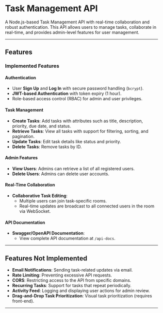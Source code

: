 # Task Management API

A Node.js-based Task Management API with real-time collaboration and robust authentication. This API allows users to manage tasks, collaborate in real-time, and provides admin-level features for user management.

---

## Features

### **Implemented Features**

#### Authentication
- User **Sign Up** and **Log In** with secure password handling (`bcrypt`).
- **JWT-based Authentication** with token expiry (1 hour).
- Role-based access control (RBAC) for admin and user privileges.

#### Task Management
- **Create Tasks**: Add tasks with attributes such as title, description, priority, due date, and status.
- **Retrieve Tasks**: View all tasks with support for filtering, sorting, and pagination.
- **Update Tasks**: Edit task details like status and priority.
- **Delete Tasks**: Remove tasks by ID.

#### Admin Features
- **View Users**: Admins can retrieve a list of all registered users.
- **Delete Users**: Admins can delete user accounts.

#### Real-Time Collaboration
- **Collaborative Task Editing**:
  - Multiple users can join task-specific rooms.
  - Real-time updates are broadcast to all connected users in the room via WebSocket.

#### API Documentation
- **Swagger/OpenAPI Documentation**:
  - View complete API documentation at `/api-docs`.

---

## Features Not Implemented
- **Email Notifications**: Sending task-related updates via email.
- **Rate Limiting**: Preventing excessive API requests.
- **CORS**: Restricting access to the API from specific domains.
- **Recurring Tasks**: Support for tasks that repeat periodically.
- **Activity Feed**: Logging and displaying user actions for admin review.
- **Drag-and-Drop Task Prioritization**: Visual task prioritization (requires front-end).

---
